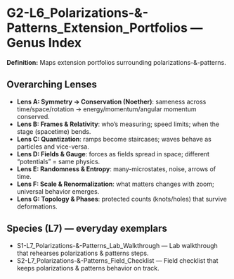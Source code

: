 # G2-L6_Polarizations-&-Patterns_Extension_Portfolios — Genus Index
**Definition:** Maps extension portfolios surrounding polarizations-&-patterns.

## Overarching Lenses

- **Lens A: Symmetry -> Conservation (Noether)**: sameness across time/space/rotation → energy/momentum/angular momentum conserved.
- **Lens B: Frames & Relativity**: who’s measuring; speed limits; when the stage (spacetime) bends.
- **Lens C: Quantization**: ramps become staircases; waves behave as particles and vice-versa.
- **Lens D: Fields & Gauge**: forces as fields spread in space; different “potentials” = same physics.
- **Lens E: Randomness & Entropy**: many-microstates, noise, arrows of time.
- **Lens F: Scale & Renormalization**: what matters changes with zoom; universal behavior emerges.
- **Lens G: Topology & Phases**: protected counts (knots/holes) that survive deformations.

## Species (L7) — everyday exemplars

- S1-L7_Polarizations-&-Patterns_Lab_Walkthrough — Lab walkthrough that rehearses polarizations & patterns steps.
- S2-L7_Polarizations-&-Patterns_Field_Checklist — Field checklist that keeps polarizations & patterns behavior on track.
